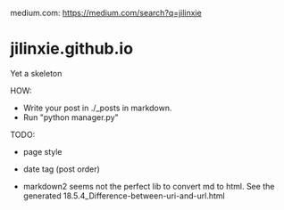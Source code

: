 medium.com: https://medium.com/search?q=jilinxie


# jilinxie.github.io


Yet a skeleton


HOW:

* Write your post in ./_posts in markdown.
* Run "python manager.py"


TODO:

* page style

* date tag (post order)

* markdown2 seems not the perfect lib to convert md to html. See the generated 18.5.4_Difference-between-uri-and-url.html
